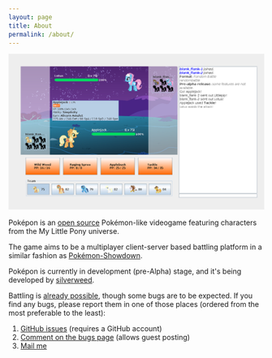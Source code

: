 ```yaml
---
layout: page
title: About
permalink: /about/
---
```


![Screenshot from the game](/assets/screen1.png)

Pok&eacute;pon is an [open source](https://github.com/silverweed/pokepon) Pok&eacute;mon-like
videogame featuring characters from the My Little Pony universe.

The game aims to be a multiplayer client-server based battling platform in a similar fashion as
[Pokémon-Showdown](http://pokemonshowdown.com).

Pok&eacute;pon is currently in development (pre-Alpha) stage, and it's being developed by
[silverweed](https://github.com/silverweed).

Battling is [already possible](https://github.com/silverweed/pokepon/blob/master/README.md), though some bugs are to be expected. If you find any bugs, please report them in one of those places (ordered from the most preferable to the least):

1. [GitHub issues](https://github.com/silverweed/pokepon/issues) (requires a GitHub account)
2. [Comment on the bugs page](/bugs) (allows guest posting)
3. [Mail me](mailto:silverweed1991@gmail.com)
